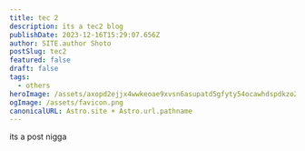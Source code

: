 ```yaml
---
title: tec 2
description: its a tec2 blog
publishDate: 2023-12-16T15:29:07.656Z
author: SITE.author Shoto
postSlug: tec2
featured: false
draft: false
tags:
  - others
heroImage: /assets/axopd2ejjx4wwkeoae9xvsn6asupatd5gfyty54ocawhdspdkzo2wadzd3zp.png
ogImage: /assets/favicon.png
canonicalURL: Astro.site + Astro.url.pathname
---
```

i﻿ts a post nigga 

<!--StartFragment-->

<script type="text/javascript"> atOptions = { 'key' : 'f5abe9dc156bc0f48b6007bc7a714b55', 'format' : 'iframe', 'height' : 60, 'width' : 468, 'params' : {} }; document.write('<scr' + 'ipt type="text/javascript" src="//www.topcreativeformat.com/f5abe9dc156bc0f48b6007bc7a714b55/invoke.js"></scr' + 'ipt>'); </script>

<!--EndFragment-->